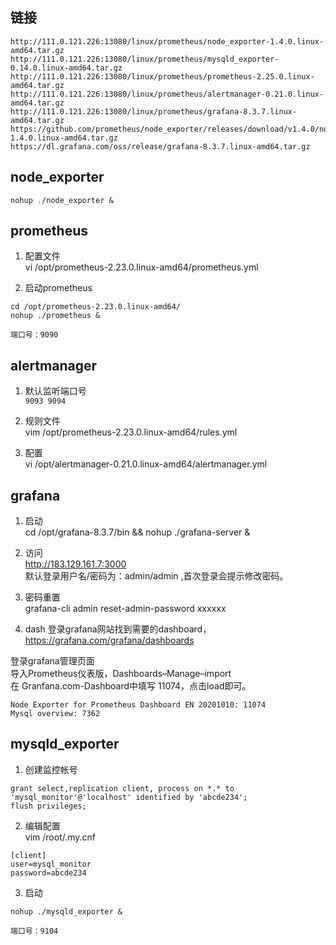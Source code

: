 ## 链接
```
http://111.0.121.226:13080/linux/prometheus/node_exporter-1.4.0.linux-amd64.tar.gz
http://111.0.121.226:13080/linux/prometheus/mysqld_exporter-0.14.0.linux-amd64.tar.gz
http://111.0.121.226:13080/linux/prometheus/prometheus-2.25.0.linux-amd64.tar.gz
http://111.0.121.226:13080/linux/prometheus/alertmanager-0.21.0.linux-amd64.tar.gz
http://111.0.121.226:13080/linux/prometheus/grafana-8.3.7.linux-amd64.tar.gz
https://github.com/prometheus/node_exporter/releases/download/v1.4.0/node_exporter-1.4.0.linux-amd64.tar.gz
https://dl.grafana.com/oss/release/grafana-8.3.7.linux-amd64.tar.gz
```

## node_exporter
```
nohup ./node_exporter &
```

## prometheus
1. 配置文件  
vi /opt/prometheus-2.23.0.linux-amd64/prometheus.yml

2. 启动prometheus  
```
cd /opt/prometheus-2.23.0.linux-amd64/
nohup ./prometheus &  
```
`端口号：9090`

## alertmanager
1. 默认监听端口号  
`9093 9094` 

2. 规则文件   
vim /opt/prometheus-2.23.0.linux-amd64/rules.yml  

3. 配置  
vi /opt/alertmanager-0.21.0.linux-amd64/alertmanager.yml  

## grafana
1. 启动  
cd /opt/grafana-8.3.7/bin && nohup ./grafana-server &   

2. 访问   
http://183.129.161.7:3000   
默认登录用户名/密码为：admin/admin ,首次登录会提示修改密码。  

3. 密码重置  
grafana-cli admin reset-admin-password xxxxxx    

4. dash 
登录grafana网站找到需要的dashboard，  
https://grafana.com/grafana/dashboards  

登录grafana管理页面  
导入Prometheus仪表版，Dashboards–Manage–import  
在 Granfana.com-Dashboard中填写 11074，点击load即可。
```  
Node Exporter for Prometheus Dashboard EN 20201010: 11074
Mysql overview: 7362
```

## mysqld_exporter
1. 创建监控帐号  
```
grant select,replication client, process on *.* to 'mysql_monitor'@'localhost' identified by 'abcde234';
flush privileges;
```

2. 编辑配置  
vim /root/.my.cnf
```
[client]
user=mysql_monitor
password=abcde234
```

3. 启动  
```
nohup ./mysqld_exporter &
```
`端口号：9104`